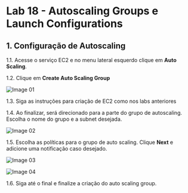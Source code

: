 # Lab 18 - Autoscaling Groups e Launch Configurations



## 1. Configuração de Autoscaling


1.1. Acesse o serviço EC2 e no menu lateral esquerdo clique em **Auto Scaling**.

1.2. Clique em **Create Auto Scaling Group**

![Image 01](https://d2yblsmsldwfto.cloudfront.net/lab18/Lab-01-autoscaling.png)

1.3. Siga as instruções para criação de EC2 como nos labs anteriores


1.4. Ao finalizar, será direcionado para a parte do grupo de autoscaling. Escolha o nome do grupo e a subnet desejada.

![Image 02](https://d2yblsmsldwfto.cloudfront.net/lab18/Lab-02-autoscaling.png)

1.5. Escolha as políticas para o grupo de auto scaling. Clique **Next** e adicione uma notificação caso desejado.

![Image 03](https://d2yblsmsldwfto.cloudfront.net/lab18/Lab-03-autoscaling.png)

![Image 04](https://d2yblsmsldwfto.cloudfront.net/lab18/Lab-04-autoscaling.png)

1.6. Siga até o final e finalize a criação do auto scaling group.

